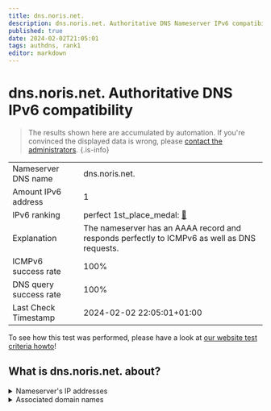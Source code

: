 ```yaml
---
title: dns.noris.net.
description: dns.noris.net. Authoritative DNS Nameserver IPv6 compatibility
published: true
date: 2024-02-02T21:05:01
tags: authdns, rank1
editor: markdown
---
```


# dns.noris.net. Authoritative DNS IPv6 compatibility

> The results shown here are accumulated by automation. If you're convinced the displayed data is wrong, please [contact the administrators](/howto/chat). 
{.is-info}




|   |   |
| - | - |
| Nameserver DNS name | dns.noris.net.
| Amount IPv6 address | 1
| IPv6 ranking | perfect 1st_place_medal: [🔗](/howto/ranking) |
| Explanation | The nameserver has an AAAA record and responds perfectly to ICMPv6 as well as DNS requests. |
| ICMPv6 success rate | 100%|
| DNS query success rate | 100% |
| Last Check Timestamp | 2024-02-02 22:05:01+01:00 |

To see how this test was performed, please have a look at [our website test criteria howto](/howto/testcriteria/authdns)!


## What is dns.noris.net. about?




<details>
<summary>Nameserver's IP addresses</summary>

2001:780:53d1::53

</details>



<details>
<summary>Associated domain names</summary>

www.noris.de

</details>
